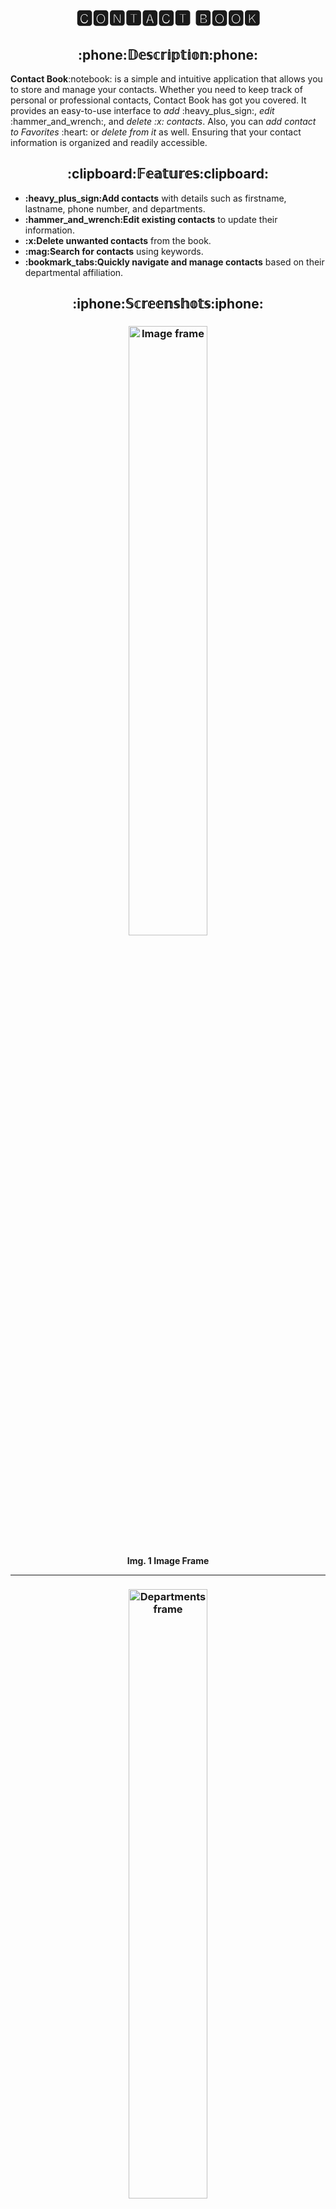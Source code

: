 <h1 align="center">🅲🅾🅽🆃🅰🅲🆃 🅱🅾🅾🅺</h1>

<h2 align="center">:phone:𝔻𝕖𝕤𝕔𝕣𝕚𝕡𝕥𝕚𝕠𝕟:phone:</h2>
<p><b>Contact Book</b>:notebook: is a simple and intuitive application that allows you to store and manage your contacts. Whether you need to keep track of personal or professional contacts, Contact Book has got you covered. It provides an easy-to-use interface to <i>add</i> :heavy_plus_sign:, <i>edit</i> :hammer_and_wrench:, and <i>delete :x: contacts</i>. Also, you can <i>add contact to Favorites</i> :heart: or <i>delete from it</i> as well. Ensuring that your contact information is organized and readily accessible.</p>

<h2 align="center">:clipboard:𝔽𝕖𝕒𝕥𝕦𝕣𝕖𝕤:clipboard:</h2>
<ul>
  <li><b>:heavy_plus_sign:Add contacts</b> with details such as firstname, lastname, phone number, and departments.</li>
  <li><b>:hammer_and_wrench:Edit existing contacts</b> to update their information.</li>
  <li><b>:x:Delete unwanted contacts</b> from the book.</li>
  <li><b>:mag:Search for contacts</b> using keywords.</li>
  <li><b>:bookmark_tabs:Quickly navigate and manage contacts</b> based on their departmental affiliation.</li>
</ul>

<h2 align="center">:iphone:𝕊𝕔𝕣𝕖𝕖𝕟𝕤𝕙𝕠𝕥𝕤:iphone:</h2>

<h3 align="center"><img src="https://github.com/Kalinka5/Contact_book/assets/106172806/ebc1fc41-0adc-486d-8c4d-59205e9d1cda" alt="Image frame" width="50%"></h3>
<p align="center"><b>Img. 1 Image Frame</b></p>
<hr>
<h3 align="center"><img src="https://github.com/Kalinka5/Contact_book/assets/106172806/83e4fa9a-3c4a-4f03-a978-d2cb1d6450ff" alt="Departments frame" width="50%"></h3>
<p align="center"><b>Img. 2 Departments Frame</b></p>
<hr>
<h3 align="center"><img src="https://github.com/Kalinka5/Contact_book/assets/106172806/21dea361-87da-40c4-9001-5acb586de5b9" alt="Favorites frame" width="50%"></h3>
<p align="center"><b>Img. 3 Favorites Frame :heart:</b></p>
<hr>
<h3 align="center"><img src="https://github.com/Kalinka5/Contact_book/assets/106172806/e81a2e09-8cf7-4836-ac20-41b282da299f" alt="Contacts frame" width="50%"></h3>
<p align="center"><b>Img. 4 Contacts Frame</b></p>

<h2 align="center">:gear:𝕀𝕟𝕤𝕥𝕒𝕝𝕝𝕒𝕥𝕚𝕠𝕟:gear:</h2>

<ol>
  <li>Clone the repository:<p><b>git clone https://github.com/Kalinka5/Contact_book.git</b></p></li>
  <li>Install the requirements:<p><b>pip install -e .</b></p></li>
  <li>Start the application:<p><b>python3 main.py</b></p></li>
</ol>

<h2 align="center">:telephone_receiver:𝕌𝕤𝕒𝕘𝕖:telephone_receiver:</h2>

<p><b>Adding a contact :heavy_plus_sign: to Contact Book</b> is a straightforward process that allows you to <i>easily store and manage contact information</i>. By providing essential details such as <i>fullname</i>, <i>phone number</i>, and <i>departments</i>, you can quickly create a new entry in your contact list. Next, you will see how to add a new contact to your contact book.</p>
<h3 align="center"><img src="https://github.com/Kalinka5/Contact_book/assets/106172806/16243cd1-cdf4-4e70-a9d4-7df53836c59e" alt="Add contact" width="50%"></h3>
<hr>
<p><b>Searching for a contact :mag: in Contact Book</b> provides a convenient way to find specific individuals within your contact list. With the search functionality, you can input keywords or specific criteria related to the contact you are looking for, such as <i>firstname</i> or <i>lastname</i>. The search results will instantly filter, displaying the matching contacts and allowing you to <i>easily locate the desired information</i>.</p>
<h3 align="center"><img src="https://github.com/Kalinka5/Contact_book/assets/106172806/0bfeaa35-af18-46e5-9f0d-d6311fa4b207" alt="Search" width="50%"></h3>
<hr>
<p><b>Adding a contact to Favorites :heart: in Contact Book</b> offers a convenient way to mark and access your most important or frequently contacted individuals. With a simple action, you can <i>designate a contact as a favorite, and delete him as well</i>. This feature allows you to prioritize and organize your most significant contacts.</p>
<h3 align="center"><img src="https://github.com/Kalinka5/Contact_book/assets/106172806/7c55b3f8-7b57-43b2-9db3-8f19ca7aca69" alt="Favorites" width="50%"></h3>
<hr>
<p><b>The "Departments" window :bookmark_tabs: in Contact Book</b> provides a dedicated section where users can view and access contacts based on their respective departments. By clicking on a specific department, the user is presented with a filtered list of contacts associated with that department. This feature enables users to <i>quickly navigate and manage contacts based on their departmental affiliation</i>, enhancing overall usability and ease of access.</p>
<h3 align="center"><img src="https://github.com/Kalinka5/Contact_book/assets/106172806/a7a4e6f6-c739-461f-a27d-65808eb8a9a8" alt="Departments" width="50%"></h3>

<h2 align="center">:computer:𝕋𝕖𝕔𝕙𝕟𝕠𝕝𝕠𝕘𝕚𝕖𝕤 𝕌𝕤𝕖𝕕:computer:</h2>

<ul>
  <li><b>Python</b></li>
  <li><b>Tkinter</b></li>
  <li><b>PostgreSQL</b></li>
  <li><b>HTML</b></li>
</ul>

<h2 align="center">:bulb:ℂ𝕠𝕟𝕥𝕣𝕚𝕓𝕦𝕥𝕚𝕠𝕟:bulb:</h2>

Contributions are welcome! If you have any suggestions, bug reports, or feature requests, please open an issue or submit a pull request.

<h2 align="center">:page_facing_up:𝕃𝕚𝕔𝕖𝕟𝕤𝕖:page_facing_up:</h2>

This project is licensed under the [MIT License](LICENSE).
